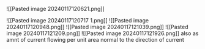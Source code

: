 ![[Pasted image 20240117120621.png]]

![[Pasted image 20240117120717 1.png]]
![[Pasted image 20240117120948.png]]
![[Pasted image 20240117121039.png]]
![[Pasted image 20240117121209.png]]
![[Pasted image 20240117121926.png]]
also as amnt of current flowing per unit area normal to the direction of current 
